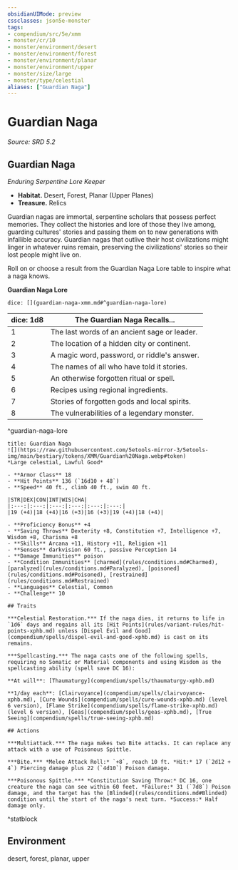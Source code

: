 ```yaml
---
obsidianUIMode: preview
cssclasses: json5e-monster
tags:
- compendium/src/5e/xmm
- monster/cr/10
- monster/environment/desert
- monster/environment/forest
- monster/environment/planar
- monster/environment/upper
- monster/size/large
- monster/type/celestial
aliases: ["Guardian Naga"]
---
```

# Guardian Naga
*Source: SRD 5.2*  

## Guardian Naga

*Enduring Serpentine Lore Keeper*

- **Habitat.** Desert, Forest, Planar (Upper Planes)  
- **Treasure.** Relics  

Guardian nagas are immortal, serpentine scholars that possess perfect memories. They collect the histories and lore of those they live among, guarding cultures' stories and passing them on to new generations with infallible accuracy. Guardian nagas that outlive their host civilizations might linger in whatever ruins remain, preserving the civilizations' stories so their lost people might live on.

Roll on or choose a result from the Guardian Naga Lore table to inspire what a naga knows.

**Guardian Naga Lore**

`dice: [](guardian-naga-xmm.md#^guardian-naga-lore)`

| dice: 1d8 | The Guardian Naga Recalls... |
|-----------|------------------------------|
| 1 | The last words of an ancient sage or leader. |
| 2 | The location of a hidden city or continent. |
| 3 | A magic word, password, or riddle's answer. |
| 4 | The names of all who have told it stories. |
| 5 | An otherwise forgotten ritual or spell. |
| 6 | Recipes using regional ingredients. |
| 7 | Stories of forgotten gods and local spirits. |
| 8 | The vulnerabilities of a legendary monster. |
^guardian-naga-lore

```ad-statblock
title: Guardian Naga
![](https://raw.githubusercontent.com/5etools-mirror-3/5etools-img/main/bestiary/tokens/XMM/Guardian%20Naga.webp#token)
*Large celestial, Lawful Good*

- **Armor Class** 18
- **Hit Points** 136 (`16d10 + 48`)
- **Speed** 40 ft., climb 40 ft., swim 40 ft.

|STR|DEX|CON|INT|WIS|CHA|
|:---:|:---:|:---:|:---:|:---:|:---:|
|19 (+4)|18 (+4)|16 (+3)|16 (+3)|19 (+4)|18 (+4)|

- **Proficiency Bonus** +4
- **Saving Throws** Dexterity +8, Constitution +7, Intelligence +7, Wisdom +8, Charisma +8
- **Skills** Arcana +11, History +11, Religion +11
- **Senses** darkvision 60 ft., passive Perception 14
- **Damage Immunities** poison
- **Condition Immunities** [charmed](rules/conditions.md#Charmed), [paralyzed](rules/conditions.md#Paralyzed), [poisoned](rules/conditions.md#Poisoned), [restrained](rules/conditions.md#Restrained)
- **Languages** Celestial, Common
- **Challenge** 10

## Traits

***Celestial Restoration.*** If the naga dies, it returns to life in `1d6` days and regains all its [Hit Points](rules/variant-rules/hit-points-xphb.md) unless [Dispel Evil and Good](compendium/spells/dispel-evil-and-good-xphb.md) is cast on its remains.

***Spellcasting.*** The naga casts one of the following spells, requiring no Somatic or Material components and using Wisdom as the spellcasting ability (spell save DC 16):

**At will**: [Thaumaturgy](compendium/spells/thaumaturgy-xphb.md)

**1/day each**: [Clairvoyance](compendium/spells/clairvoyance-xphb.md), [Cure Wounds](compendium/spells/cure-wounds-xphb.md) (level 6 version), [Flame Strike](compendium/spells/flame-strike-xphb.md) (level 6 version), [Geas](compendium/spells/geas-xphb.md), [True Seeing](compendium/spells/true-seeing-xphb.md)

## Actions

***Multiattack.*** The naga makes two Bite attacks. It can replace any attack with a use of Poisonous Spittle.

***Bite.*** *Melee Attack Roll:* `+8`, reach 10 ft. *Hit:* 17 (`2d12 + 4`) Piercing damage plus 22 (`4d10`) Poison damage.

***Poisonous Spittle.*** *Constitution Saving Throw:* DC 16, one creature the naga can see within 60 feet. *Failure:* 31 (`7d8`) Poison damage, and the target has the [Blinded](rules/conditions.md#Blinded) condition until the start of the naga's next turn. *Success:* Half damage only.
```
^statblock

## Environment

desert, forest, planar, upper